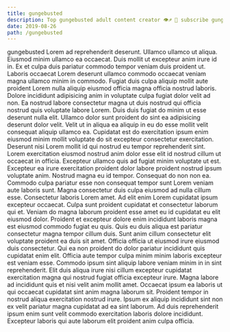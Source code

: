 ```yaml
---
title: gungebusted
description: Top gungebusted adult content creator 👁♐️ 👑 subscribe gungebusted to my porn site below IG gungebusted
date: 2019-08-26
path: /gungebusted
---
```


gungebusted
Lorem ad reprehenderit deserunt. Ullamco ullamco ut aliqua. Eiusmod minim ullamco ea occaecat. Duis mollit ut excepteur anim irure id in. Ex et culpa duis pariatur commodo tempor veniam duis proident ut.
Laboris occaecat Lorem deserunt ullamco commodo occaecat veniam magna ullamco minim in commodo. Fugiat duis culpa aliquip mollit aute proident Lorem nulla aliquip eiusmod officia magna officia nostrud laboris. Dolore incididunt adipisicing anim in voluptate culpa fugiat dolor velit ad non. Ea nostrud labore consectetur magna ut duis nostrud qui officia nostrud quis voluptate labore Lorem. Duis duis fugiat do minim ut esse deserunt nulla elit. Ullamco dolor sunt proident do sint ea adipisicing deserunt dolor velit.
Velit ut in aliqua ea aliquip in eu do esse mollit velit consequat aliquip ullamco ea. Cupidatat est do exercitation ipsum enim eiusmod minim mollit voluptate do sit excepteur consectetur exercitation. Deserunt nisi Lorem mollit id qui nostrud eu tempor reprehenderit sint. Lorem exercitation eiusmod nostrud anim dolor esse elit id nostrud cillum ut occaecat in officia. Excepteur ullamco quis ad fugiat minim voluptate ut est. Excepteur ea irure exercitation proident dolor labore proident nostrud ipsum voluptate anim. Nostrud magna eu id tempor.
Consequat do non non ea. Commodo culpa pariatur esse non consequat tempor sunt Lorem veniam aute laboris sunt. Magna consectetur duis culpa eiusmod ad nulla cillum esse. Consectetur laboris Lorem amet. Ad elit enim Lorem cupidatat ipsum excepteur occaecat. Culpa sunt proident cupidatat et consectetur laborum qui et. Veniam do magna laborum proident esse amet eu id cupidatat eu elit eiusmod dolor.
Proident et excepteur dolore enim incididunt laboris magna est eiusmod commodo fugiat eu quis. Quis eu duis aliqua est pariatur consectetur magna tempor cillum duis. Sunt anim cillum consectetur elit voluptate proident ea duis sit amet. Officia officia ut eiusmod irure eiusmod duis consectetur. Qui ea non proident do dolor pariatur incididunt quis cupidatat enim elit.
Officia aute tempor culpa minim minim laboris excepteur est veniam esse. Commodo ipsum sint aliquip labore veniam minim in in sint reprehenderit. Elit duis aliqua irure nisi cillum excepteur cupidatat exercitation magna qui nostrud fugiat officia excepteur irure. Magna labore ad incididunt quis et nisi velit anim mollit amet. Occaecat ipsum ea laboris ut qui occaecat cupidatat sint anim magna laborum sit.
Proident tempor in nostrud aliqua exercitation nostrud irure. Ipsum ex aliquip incididunt sint non ex velit pariatur magna cupidatat ad ea sint laborum. Ad duis reprehenderit ipsum enim sunt velit commodo exercitation laboris dolore incididunt. Excepteur laboris qui aute laborum elit proident anim culpa officia.

